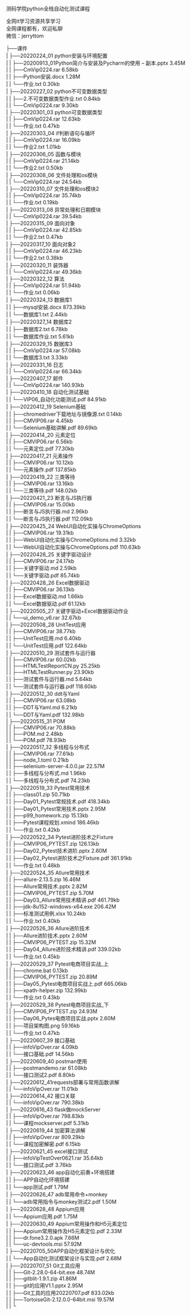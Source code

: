 测码学院python全栈自动化测试课程

全网it学习资源共享学习<br>全网课程都有，欢迎私聊<br>微信：jerryttom<br>

├──课件<br> | ├──20220224_01 python安装与环境配置<br> | | ├──20200913_01Python简介与安装及Pycharm的使用 – 副本.pptx 3.45M<br> | | ├──CmVip0224.rar 6.58kb<br> | | ├──Python安装.docx 1.28M<br> | | └──作业.txt 0.30kb<br> | ├──20220227_02 python不可变数据类型<br> | | ├──2.不可变数据类型作业.txt 0.84kb<br> | | └──CmVip0224.rar 9.30kb<br> | ├──20220301_03 python可变数据类型<br> | | ├──CmVip0224.rar 12.63kb<br> | | └──作业.txt 0.47kb<br> | ├──20220303_04 if判断语句与循环<br> | | ├──CmVip0224.rar 16.09kb<br> | | └──作业2.txt 1.01kb<br> | ├──20220306_05 函数与模块<br> | | ├──CmVip0224.rar 21.14kb<br> | | └──作业2.txt 0.50kb<br> | ├──20220308_06 文件处理和os模块<br> | | └──CmVip0224.rar 24.54kb<br> | ├──20220310_07 文件处理和os模块2<br> | | ├──CmVip0224.rar 35.74kb<br> | | └──作业.txt 0.19kb<br> | ├──20220313_08 异常处理和日期模块<br> | | └──CmVip0224.rar 39.54kb<br> | ├──20220315_09 面向对象<br> | | ├──CmVip0224.rar 42.85kb<br> | | └──作业2.txt 0.47kb<br> | ├──20220317_10 面向对象2<br> | | ├──CmVip0224.rar 46.23kb<br> | | └──作业2.txt 0.38kb<br> | ├──20220320_11 装饰器<br> | | └──CmVip0224.rar 49.36kb<br> | ├──20220322_12 算法<br> | | ├──CmVip0224.rar 51.94kb<br> | | └──作业.txt 0.06kb<br> | ├──20220324_13 数据库1<br> | | ├──mysql安装.docx 873.39kb<br> | | └──数据库1.txt 2.44kb<br> | ├──20220327_14 数据库2<br> | | ├──数据库2.txt 6.78kb<br> | | └──数据库作业.txt 5.61kb<br> | ├──20220329_15 数据库3<br> | | ├──CmVip0224.rar 57.08kb<br> | | └──数据库3.txt 3.33kb<br> | ├──20220331_16 日志<br> | | └──CmVip0224.rar 66.34kb<br> | ├──20220407_17 邮件<br> | | └──CmVip0224.rar 140.93kb<br> | ├──20220410_18 自动化测试基础<br> | | └──VIP06_自动化功能测试.pdf 84.91kb<br> | ├──20220412_19 Selenium基础<br> | | ├──chromedriver下载地址与镜像源.txt 0.14kb<br> | | ├──CMVIP06.rar 4.45kb<br> | | └──Selenium基础讲解.pdf 89.69kb<br> | ├──20220414_20 元素定位<br> | | ├──CMVIP06.rar 6.56kb<br> | | └──元素定位.pdf 77.30kb<br> | ├──20220417_21 元素操作<br> | | ├──CMVIP06.rar 10.12kb<br> | | └──元素操作.pdf 137.85kb<br> | ├──20220419_22 三类等待<br> | | ├──CMVIP06.rar 13.16kb<br> | | └──三类等待.pdf 148.02kb<br> | ├──20220421_23 断言与JS执行器<br> | | ├──CMVIP06.rar 15.00kb<br> | | ├──断言与JS执行器.md 2.96kb<br> | | └──断言与JS执行器.pdf 112.09kb<br> | ├──20220425_24 WebUI自动化实操与ChromeOptions<br> | | ├──CMVIP06.rar 19.31kb<br> | | ├──WebUI自动化实操与ChromeOptions.md 3.32kb<br> | | └──WebUI自动化实操与ChromeOptions.pdf 110.63kb<br> | ├──20220426_25 关键字驱动设计<br> | | ├──CMVIP06.rar 24.17kb<br> | | ├──关键字驱动.md 2.59kb<br> | | └──关键字驱动.pdf 85.74kb<br> | ├──20220428_26 Excel数据驱动<br> | | ├──CMVIP06.rar 36.13kb<br> | | ├──Excel数据驱动.md 1.66kb<br> | | └──Excel数据驱动.pdf 61.12kb<br> | ├──20220505_27 关键字驱动+Excel数据驱动作业<br> | | └──ui_demo_v6.rar 32.67kb<br> | ├──20220508_28 UnitTest应用<br> | | ├──CMVIP06.rar 38.77kb<br> | | ├──UnitTest应用.md 6.40kb<br> | | └──UnitTest应用.pdf 122.64kb<br> | ├──20220510_29 测试套件与运行器<br> | | ├──CMVIP06.rar 60.02kb<br> | | ├──HTMLTestReportCN.py 25.25kb<br> | | ├──HTMLTestRunner.py 23.90kb<br> | | ├──测试套件与运行器.md 5.64kb<br> | | └──测试套件与运行器.pdf 118.60kb<br> | ├──20220512_30 ddt与Yaml<br> | | ├──CMVIP06.rar 63.08kb<br> | | ├──DDT与Yaml.md 6.21kb<br> | | └──DDT与Yaml.pdf 132.98kb<br> | ├──20220515_31 POM<br> | | ├──CMVIP06.rar 70.88kb<br> | | ├──POM.md 2.48kb<br> | | └──POM.pdf 78.93kb<br> | ├──20220517_32 多线程与分布式<br> | | ├──CMVIP06.rar 77.61kb<br> | | ├──node_1.toml 0.21kb<br> | | ├──selenium-server-4.0.0.jar 22.57M<br> | | ├──多线程与分布式.md 1.96kb<br> | | └──多线程与分布式.pdf 74.23kb<br> | ├──20220519_33 Pytest常用技术<br> | | ├──class01.zip 50.71kb<br> | | ├──Day01_Pytest常规技术.pdf 418.34kb<br> | | ├──Day01_Pytest常用技术.pptx 2.95M<br> | | ├──p99_homework.zip 15.13kb<br> | | ├──Pytest课程规划.xmind 186.46kb<br> | | └──作业.txt 0.42kb<br> | ├──20220522_34 Pytest进阶技术之Fixture<br> | | ├──CMVIP06_PYTEST.zip 126.13kb<br> | | ├──Day02_Pytest技术进阶.pptx 2.60M<br> | | ├──Day02_Pytest进阶技术之Fixture.pdf 361.91kb<br> | | └──作业.txt 0.48kb<br> | ├──20220524_35 Allure常用技术<br> | | ├──allure-2.13.5.zip 16.46M<br> | | ├──Allure常用技术.pptx 2.82M<br> | | ├──CMVIP06_PYTEST.zip 5.70M<br> | | ├──Day03_Allure常用技术精讲.pdf 461.79kb<br> | | ├──jdk-8u152-windows-x64.exe 206.42M<br> | | ├──标准测试用例.xlsx 10.24kb<br> | | └──作业.txt 0.40kb<br> | ├──20220526_36 Allure进阶技术<br> | | ├──Allure进阶技术.pptx 2.60M<br> | | ├──CMVIP06_PYTEST.zip 15.32M<br> | | ├──Day04_Allure进阶技术精讲.pdf 339.02kb<br> | | └──作业.txt 0.45kb<br> | ├──20220529_37 Pytest电商项目实战_上<br> | | ├──chrome.bat 0.13kb<br> | | ├──CMVIP06_PYTEST.zip 20.89M<br> | | ├──Day05_Pytest电商项目实战上.pdf 665.06kb<br> | | ├──xpath-helper.zip 132.99kb<br> | | └──作业.txt 0.43kb<br> | ├──20220529_38 Pytest电商项目实战_下<br> | | ├──CMVIP06_PYTEST.zip 24.93M<br> | | ├──Day06_Pytes电商项目实战.pptx 2.60M<br> | | ├──项目架构图.png 59.16kb<br> | | └──作业.txt 0.47kb<br> | ├──20220607_39 接口基础<br> | | ├──infoVipOver.rar 4.09kb<br> | | └──接口基础.pdf 14.56kb<br> | ├──20220609_40 postman使用<br> | | ├──postmandemo.rar 61.08kb<br> | | └──接口测试2.pdf 8.80kb<br> | ├──20220612_41requests部署与常用函数讲解<br> | | └──infoVipOver.rar 11.01kb<br> | ├──20220614_42 接口关联<br> | | └──infoVipOver.rar 790.38kb<br> | ├──20220616_43 flask做mockServer<br> | | ├──infoVipOver.rar 798.83kb<br> | | └──课程mockserver.pdf 5.31kb<br> | ├──20220619_44 加密算法讲解<br> | | ├──infoVipOver.rar 809.29kb<br> | | └──课程加密解密.pdf 6.15kb<br> | ├──20220621_45 excel接口测试<br> | | ├──infoVipTestOver0621.rar 35.64kb<br> | | └──接口测试.pdf 3.76kb<br> | ├──20220623_46 app自动化前奏+环境搭建<br> | | ├──APP自动化环境搭建<br> | | └──app测试.pdf 1.79M<br> | ├──20220626_47 adb常用命令+monkey<br> | | └──adb常用指令与monkey测试2.pdf 1.50M<br> | ├──20220628_48 Appium应用<br> | | └──Appium应用.pdf 1.75M<br> | ├──20220630_49 Appium常用操作和H5元素定位<br> | | ├──Appium常用操作及H5元素定位.pdf 2.33M<br> | | ├──dr.fone3.2.0.apk 7.66M<br> | | └──uc-devtools.msi 57.92M<br> | ├──20220705_50APP自动化框架设计与优化<br> | | └──App自动化测试框架设计与实现.pdf 2.68M<br> | ├──20220707_51 Git工具应用<br> | | ├──Git-2.28.0-64-bit.exe 48.74M<br> | | ├──gitblit-1.9.1.zip 41.86M<br> | | ├──git的应用V1.1.pptx 2.95M<br> | | ├──Git工具的应用20220707.pdf 833.02kb<br> | | ├──TortoiseGit-2.12.0.0-64bit.msi 19.57M<br> | | └